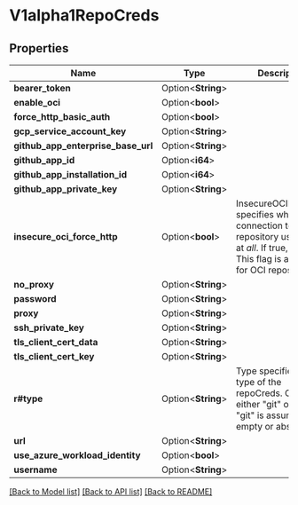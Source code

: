 # V1alpha1RepoCreds

## Properties

Name | Type | Description | Notes
------------ | ------------- | ------------- | -------------
**bearer_token** | Option<**String**> |  | [optional]
**enable_oci** | Option<**bool**> |  | [optional]
**force_http_basic_auth** | Option<**bool**> |  | [optional]
**gcp_service_account_key** | Option<**String**> |  | [optional]
**github_app_enterprise_base_url** | Option<**String**> |  | [optional]
**github_app_id** | Option<**i64**> |  | [optional]
**github_app_installation_id** | Option<**i64**> |  | [optional]
**github_app_private_key** | Option<**String**> |  | [optional]
**insecure_oci_force_http** | Option<**bool**> | InsecureOCIForceHttp specifies whether the connection to the repository uses TLS at _all_. If true, no TLS. This flag is applicable for OCI repos only. | [optional]
**no_proxy** | Option<**String**> |  | [optional]
**password** | Option<**String**> |  | [optional]
**proxy** | Option<**String**> |  | [optional]
**ssh_private_key** | Option<**String**> |  | [optional]
**tls_client_cert_data** | Option<**String**> |  | [optional]
**tls_client_cert_key** | Option<**String**> |  | [optional]
**r#type** | Option<**String**> | Type specifies the type of the repoCreds. Can be either \"git\" or \"helm. \"git\" is assumed if empty or absent. | [optional]
**url** | Option<**String**> |  | [optional]
**use_azure_workload_identity** | Option<**bool**> |  | [optional]
**username** | Option<**String**> |  | [optional]

[[Back to Model list]](../README.md#documentation-for-models) [[Back to API list]](../README.md#documentation-for-api-endpoints) [[Back to README]](../README.md)


